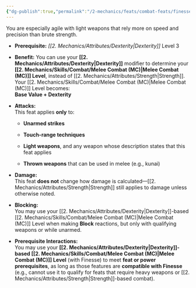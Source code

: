 ```yaml
---
{"dg-publish":true,"permalink":"/2-mechanics/feats/combat-feats/finesse/","noteIcon":""}
---
```


You are especially agile with light weapons that rely more on speed and precision than brute strength.

- **Prerequisite:** _[[2. Mechanics/Attributes/Dexterity\|Dexterity]]_ Level 3
    
- **Benefit:** You can use your **[[2. Mechanics/Attributes/Dexterity\|Dexterity]]** modifier to determine your **[[2. Mechanics/Skills/Combat/Melee Combat (MC)\|Melee Combat (MC)]] Level**, instead of [[2. Mechanics/Attributes/Strength\|Strength]]. Your [[2. Mechanics/Skills/Combat/Melee Combat (MC)\|Melee Combat (MC)]] Level becomes:  
    **Base Value + Dexterity**
    
- **Attacks:**  
    This feat applies **only** to:
    
    - **Unarmed strikes**
        
    - **Touch-range techniques**
        
    - **Light weapons**, and any weapon whose description states that this feat applies
        
    - **Thrown weapons** that can be used in melee (e.g., kunai)
        
- **Damage:**  
    This feat **does not** change how damage is calculated—[[2. Mechanics/Attributes/Strength\|Strength]] still applies to damage unless otherwise noted.
    
- **Blocking:**  
    You may use your [[2. Mechanics/Attributes/Dexterity\|Dexterity]]-based [[2. Mechanics/Skills/Combat/Melee Combat (MC)\|Melee Combat (MC)]] Level when making **Block** reactions, but only with qualifying weapons or while unarmed.
    
- **Prerequisite Interactions:**  
    You may use your **[[2. Mechanics/Attributes/Dexterity\|Dexterity]]-based [[2. Mechanics/Skills/Combat/Melee Combat (MC)\|Melee Combat (MC)]] Level** (with Finesse) to meet **feat or power prerequisites**, as long as those features are **compatible with Finesse** (e.g., cannot use it to qualify for feats that require heavy weapons or [[2. Mechanics/Attributes/Strength\|Strength]]-based combat).